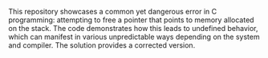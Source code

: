 This repository showcases a common yet dangerous error in C programming: attempting to free a pointer that points to memory allocated on the stack.  The code demonstrates how this leads to undefined behavior, which can manifest in various unpredictable ways depending on the system and compiler. The solution provides a corrected version.